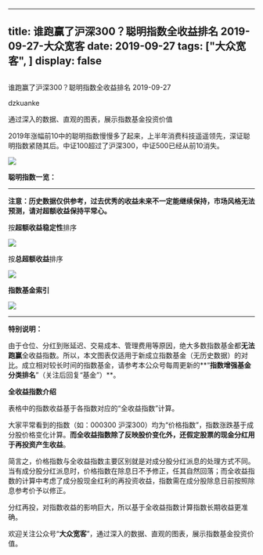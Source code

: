
---
title:   谁跑赢了沪深300？聪明指数全收益排名 2019-09-27-大众宽客
date: 2019-09-27
tags: ["大众宽客", ]
display: false
---


## 



谁跑赢了沪深300？聪明指数全收益排名 2019-09-27




dzkuanke




通过深入的数据、直观的图表，展示指数基金投资价值




2019年涨幅前10中的聪明指数慢慢多了起来，上半年消费科技遥遥领先，深证聪明指数紧随其后。中证100超过了沪深300，中证500已经从前10消失。

<img class="rich_pages" data-ratio="0.5730337078651685" data-s="300,640" src="https://mmbiz.qpic.cn/mmbiz_png/PKw3FQPmhIjckEpwd4NnicmjtAQIYtlpx3J5ndcTv4iaice20Wpz3dZfWjOfvPTHaYLRsNS5T6gLWZwlclpezkPnA/640?wx_fmt=png" data-type="png" data-w="890" style="">



**聪明指数一览：**

****

**注意：历史数据仅供参考，过去优秀的收益未来不一定能继续保持，市场风格无法预测，请对超额收益保持平常心。**



按**超额收益稳定性**排序

<img class="rich_pages" data-ratio="1.7008733624454149" data-s="300,640" src="https://mmbiz.qpic.cn/mmbiz_png/PKw3FQPmhIjckEpwd4NnicmjtAQIYtlpxufWNZX8JppibdRqO7LfiaRcvZseEsq9HDaPMqicraKP0iczvZyicI2CQDEw/640?wx_fmt=png" data-type="png" data-w="916" style="">



按**总超额收益**排序

<img class="rich_pages" data-ratio="1.7058823529411764" data-s="300,640" src="https://mmbiz.qpic.cn/mmbiz_png/PKw3FQPmhIjckEpwd4NnicmjtAQIYtlpxeoTKY1KEwrAbOhnwPltac1uSvricGvE7107tG3qHlsrDc6COWEPFVGg/640?wx_fmt=png" data-type="png" data-w="918" style="">



**指数基金索引**

<img class="rich_pages" data-ratio="1.5909090909090908" data-s="300,640" src="https://mmbiz.qpic.cn/mmbiz_png/PKw3FQPmhIjckEpwd4NnicmjtAQIYtlpx4Q2PFEicW6W3hDeBKA1sMZInBicxTeVDkHGibRJKcaibBtTTdBLWHIe9Ng/640?wx_fmt=png" data-type="png" data-w="836" style="">

****

**特别说明：**



由于仓位、分红到账延迟、交易成本、管理费用等原因，绝大多数指数基金都**无法跑赢**全收益指数。所以，本文图表仅适用于新成立指数基金（无历史数据）的对比。成立相对较长时间的指数基金，请参考本公众号每周更新的**“****指数增强基金分类排名****”（关注后回复“基金”）**。



**全收益指数介绍**



表格中的指数收益基于各指数对应的“全收益指数”计算。



大家平常看到的指数（如：000300 沪深300）均为“价格指数”，指数涨跌基于成分股价格变化计算。**而全收益指数除了反映股价变化外，还假定股票的现金分红用于再投资产生收益**。



简言之，价格指数与全收益指数主要区别就是对成分股分红派息的处理方式不同。当有成分股分红派息时，价格指数在除息日不予修正，任其自然回落；而全收益指数的计算中考虑了成分股现金红利的再投资收益，指数需在成分股除息日前按照除息参考价予以修正。



分红再投，对指数收益的影响巨大，所以基于全收益指数计算指数长期收益更准确。





欢迎关注公众号“**大众宽客**”，通过深入的数据、直观的图表，展示指数基金投资价值。








